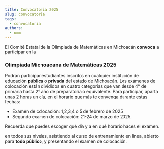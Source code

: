 ```yaml
---
title: Convocatoria 2025
slug: convocatoria
tags:
  - convocatoria
authors:
  - omm
---
```

El Comité Estatal de la Olimpiada de Matemáticas en Michoacán **convoca** a participar en la

### Olimpiada Michoacana de Matemáticas 2025

Podrán participar estudiantes inscritos en cualquier institución de educación **pública** o **privada** del estado de Michoacán. Los exámenes de colocación están divididos en cuatro categorías que van desde 4° de primaria hasta 2° año de preparatoria o equivalente. Para participar, aparta unas 2 horas un día, en el horario que más te convenga durante estas fechas:

* Examen de colocación: 1,2,3,4 o 5 de febrero de 2025.
* Segundo examen de colocación: 21-24 de marzo de 2025.

Recuerda que puedes escoger qué día y a en qué horario haces el examen.

en todos sus niveles, asistiendo al curso de entrenamiento en línea, abierto para **todo público**, y presentando el examen de colocación.
